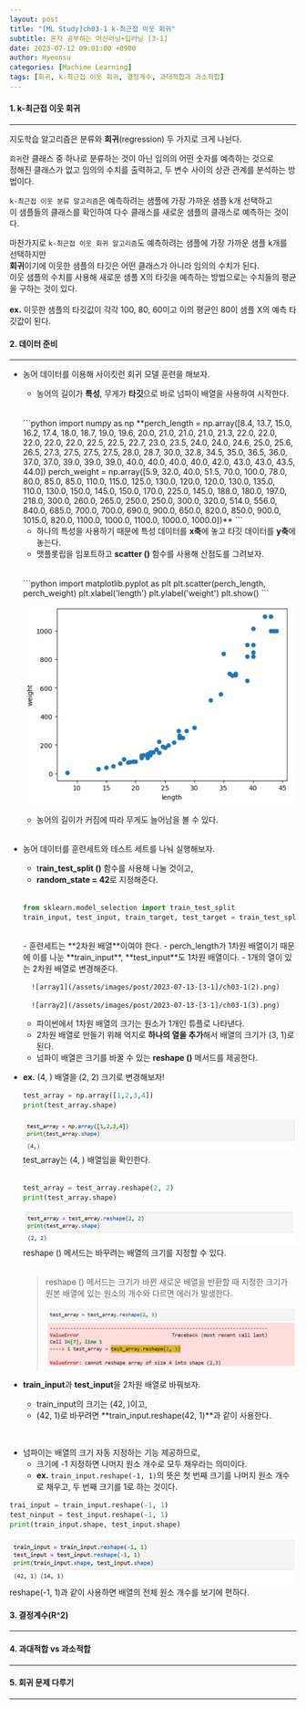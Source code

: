 ```yaml
---
layout: post
title: "[ML Study]ch03-1 k-최근접 이웃 회귀"
subtitle: 혼자 공부하는 머신러닝+딥러닝 [3-1]
date: 2023-07-12 09:01:00 +0900
author: Hyeonsu
categories: [Machine Learning]
tags: [회귀, k-최근접 이웃 회귀, 결정계수, 과대적합과 과소적합]
---
```


#### 1. k-최근접 이웃 회귀
---------------------------

지도학습 알고리즘은 분류와 **회귀**(regression) 두 가지로 크게 나뉜다.

`회귀`란 클래스 중 하나로 분류하는 것이 아닌 임의의 어떤 숫자를 예측하는 것으로 
<br>정해진 클래스가 없고 임의의 수치를 출력하고, 두 변수 사이의 상관 관계를 분석하는 방법이다.

`k-최근접 이웃 분류 알고리즘`은 예측하려는 샘플에 가장 가까운 샘플 k개 선택하고
<br>이 샘플들의 클래스를 확인하여 다수 클래스를 새로운 샘플의 클래스로 예측하는 것이다.

마찬가지로 `k-최근접 이웃 회귀 알고리즘`도 예측하려는 샘플에 가장 가까운 샘플 k개를 선택하지만 
<br>**회귀**이기에 이웃한 샘플의 타깃은 어떤 클래스가 아니라 임의의 수치가 된다.
<br>이웃 샘플의 수치를 사용해 새로운 샘플 X의 타깃을 예측하는 방법으로는 수치들의 평균을 구하는 것이 있다.
<br>
<br>**ex.** 이웃한 샘플의 타깃값이 각각 100, 80, 60이고 이의 평균인 80이 샘플 X의 예측 타깃값이 된다.

#### 2. 데이터 준비
---------------------------
- 농어 데이터를 이용해 사이킷런 회귀 모델 훈련을 해보자.
    - 농어의 길이가 **특성**, 무게가 **타깃**으로 바로 넘파이 배열을 사용하여 시작한다.
    <br>
    <br>
    ```python
    import numpy as np
    **perch_length = np.array([8.4, 13.7, 15.0, 16.2, 17.4, 18.0, 18.7, 19.0, 19.6, 20.0, 21.0,
           21.0, 21.0, 21.3, 22.0, 22.0, 22.0, 22.0, 22.0, 22.5, 22.5, 22.7,
           23.0, 23.5, 24.0, 24.0, 24.6, 25.0, 25.6, 26.5, 27.3, 27.5, 27.5,
           27.5, 28.0, 28.7, 30.0, 32.8, 34.5, 35.0, 36.5, 36.0, 37.0, 37.0,
           39.0, 39.0, 39.0, 40.0, 40.0, 40.0, 40.0, 42.0, 43.0, 43.0, 43.5,
           44.0])
    perch_weight = np.array([5.9, 32.0, 40.0, 51.5, 70.0, 100.0, 78.0, 80.0, 85.0, 85.0, 110.0,
           115.0, 125.0, 130.0, 120.0, 120.0, 130.0, 135.0, 110.0, 130.0,
           150.0, 145.0, 150.0, 170.0, 225.0, 145.0, 188.0, 180.0, 197.0,
           218.0, 300.0, 260.0, 265.0, 250.0, 250.0, 300.0, 320.0, 514.0,
           556.0, 840.0, 685.0, 700.0, 700.0, 690.0, 900.0, 650.0, 820.0,
           850.0, 900.0, 1015.0, 820.0, 1100.0, 1000.0, 1100.0, 1000.0,
           1000.0])**
    ```
    
    - 하나의 특성을 사용하기 때문에 특성 데이터를 **x축**에 놓고 타깃 데이터를 **y축**에 놓는다.
    - 맷플롯립을 임포트하고 **scatter ()** 함수를 사용해 산점도를 그려보자.
    <br>
    <br>
    ```python
    import matplotlib.pyplot as plt
    plt.scatter(perch_length, perch_weight)
    plt.xlabel('length')
    plt.ylabel('weight')
    plt.show()
    ```
    
    ![scatter](/assets/images/post/2023-07-13-[3-1]/ch03-1(1).png)
    - 농어의 길이가 커짐에 따라 무게도 늘어남을 볼 수 있다.
    <br>

- 농어 데이터를 훈련세트와 테스트 세트를 나눠 실행해보자.
    - t**rain_test_split ()** 함수를 사용해 나눌 것이고,
    - **random_state = 42**로 지정해준다.
    <br>
    
    ```python
    from sklearn.model_selection import train_test_split
    train_input, test_input, train_target, test_target = train_test_split(perch_length, perch_weight, random_state=42)
    ```
    <br>
    - 훈련세트는 **2차원 배열**이여야 한다.
        - perch_length가 1차원 배열이기 때문에 이를 나눈 **train_input**, 
        **test_input**도 1차원 배열이다.
        - 1개의 열이 있는 2차원 배열로 변경해준다.
        
        ![array1](/assets/images/post/2023-07-13-[3-1]/ch03-1(2).png)
        
        ![array2](/assets/images/post/2023-07-13-[3-1]/ch03-1(3).png)
        
    
    - 파이썬에서  1차원 배열의 크기는 원소가 1개인 튜플로 나타낸다.
    - 2차원 배열로 만들기 위해 억지로 **하나의 열을 추가**해서 배열의 크기가 (3, 1)로 된다.
    - 넘파이 배열은 크기를 바꿀 수 있는 **reshape ()** 메서드를 제공한다.

- **ex.** (4,  ) 배열을 (2, 2) 크기로 변경해보자!
    <br>
    ```python
    test_array = np.array([1,2,3,4])
    print(test_array.shape)
    ```
    
    ![(4, )](/assets/images/post/2023-07-13-[3-1]/ch03-1(4).png)
    test_array는 (4,  ) 배열임을 확인한다.
    <br>
    <br>

    ```python
    test_array = test_array.reshape(2, 2)
    print(test_array.shape)
    ```
        
    ![(2, 2)](/assets/images/post/2023-07-13-[3-1]/ch03-1(5).png)
    reshape () 메서드는 바꾸려는 배열의 크기를 지정할 수 있다.
    <br>
    <br>
    > reshape () 메서드는 크기가 바뀐 새로운 배열을 반환할 때 지정한 크기가 원본 배열에 있는 원소의 개수와 다르면 에러가 발생한다.
    > 
    > ![reshapeerror](/assets/images/post/2023-07-13-[3-1]/ch03-1(6).png)
    > 
        
- **train_input**과 **test_input**을 2차원 배열로 바꿔보자.
    - train_input의 크기는 (42,  )이고,
    - (42, 1)로 바꾸려면 **train_input.reshape(42, 1)**과 같이 사용한다.
<br>

- 넘파이는 배열의 크기 자동 지정하는 기능 제공하므로,
    - 크기에 -1 지정하면 나머지 원소 개수로 모두 채우라는 의미이다.
    - **ex.** `train_input.reshape(-1, 1)`의 뜻은 첫 번째 크기를 나머지 원소 개수로 채우고, 두 번째 크기를 1로 하는 것이다.

```python
trai_input = train_input.reshape(-1, 1)
test_ninput = test_input.reshape(-1, 1)
print(train_input.shape, test_input.shape)
```
![reshape(-1, 1)](/assets/images/post/2023-07-13-[3-1]/ch03-1(7).png)
reshape(-1, 1)과 같이 사용하면 배열의 전체 원소 개수를 보기에 편하다.


#### 3. 결정계수(R^2)
---------------------------



#### 4. 과대적합 vs 과소적합
---------------------------




#### 5. 회귀 문제 다루기
---------------------------